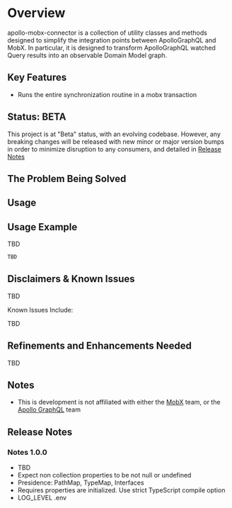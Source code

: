 # Overview

apollo-mobx-connector is a collection of utility classes and methods designed to simplify the integration points between ApolloGraphQL and MobX. In particular, it is designed to transform ApolloGraphQL watched Query results into an observable Domain Model graph.

## Key Features

- Runs the entire synchronization routine in a mobx transaction

## Status: BETA

This project is at "Beta" status, with an evolving codebase. However, any breaking changes will be released with new minor or major version bumps in order to minimize disruption to any consumers, and detailed in [Release Notes](##Release-Notes)

## The Problem Being Solved

## Usage

## Usage Example

TBD

```TypeScript
TBD
```

## Disclaimers & Known Issues

TBD

Known Issues Include:

TBD

## Refinements and Enhancements Needed

TBD

## Notes

- This is development is not affiliated with either the [MobX](https://mobx.js.org/) team, or the [Apollo GraphQL](https://www.apollographql.com/) team

## Release Notes

### Notes 1.0.0

- TBD
- Expect non collection properties to be not null or undefined
- Presidence: PathMap, TypeMap, Interfaces
- Requires properties are initialized. Use strict TypeScript compile option
- LOG_LEVEL .env
